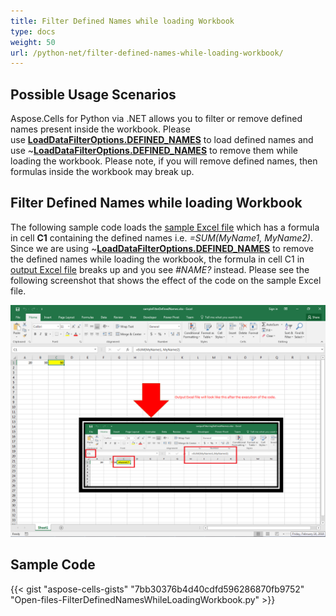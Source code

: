 ```yaml
---
title: Filter Defined Names while loading Workbook
type: docs
weight: 50
url: /python-net/filter-defined-names-while-loading-workbook/
---
```


## **Possible Usage Scenarios**

Aspose.Cells for Python via .NET allows you to filter or remove defined names present inside the workbook. Please use [**LoadDataFilterOptions.DEFINED_NAMES**](https://reference.aspose.com/cells/python-net/aspose.cells/loaddatafilteroptions/) to load defined names and use ~[**LoadDataFilterOptions.DEFINED_NAMES**](https://reference.aspose.com/cells/python-net/aspose.cells/loaddatafilteroptions/) to remove them while loading the workbook. Please note, if you will remove defined names, then formulas inside the workbook may break up.

## **Filter Defined Names while loading Workbook**

The following sample code loads the [sample Excel file](61767860.xlsx) which has a formula in cell **C1** containing the defined names i.e. *=SUM(MyName1, MyName2)*. Since we are using ~[**LoadDataFilterOptions.DEFINED_NAMES**](https://reference.aspose.com/cells/python-net/aspose.cells/loaddatafilteroptions/) to remove the defined names while loading the workbook, the formula in cell C1 in [output Excel file](61767861.xlsx) breaks up and you see *#NAME?* instead. Please see the following screenshot that shows the effect of the code on the sample Excel file.

![todo:image_alt_text](filter-defined-names-while-loading-workbook_1.png)

## **Sample Code**

{{< gist "aspose-cells-gists" "7bb30376b4d40cdfd596286870fb9752" "Open-files-FilterDefinedNamesWhileLoadingWorkbook.py" >}}

